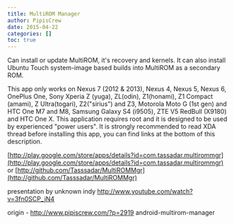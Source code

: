 ```yaml
---
title: MultiROM Manager
author: PipisCrew
date: 2015-04-22
categories: []
toc: true
---
```


Can install or update MultiROM, it's recovery and kernels. It can also install Ubuntu Touch system-image based builds into MultiROM as a secondary ROM.

This app only works on Nexus 7 (2012 & 2013), Nexus 4, Nexus 5, Nexus 6, OnePlus One, Sony Xperia Z (yuga), ZL(odin), Z1(honami), Z1 Compact (amami), Z Ultra(togari), Z2("sirius") and Z3, Motorola Moto G (1st gen) and HTC One M7 and M8, Samsung Galaxy S4 (i9505), ZTE V5 RedBull (X9180) and HTC One X.
This application requires root and it is designed to be used by experienced "power users".
It is strongly recommended to read XDA thread before installing this app, you can find links at the bottom of this description.

[http://play.google.com/store/apps/details?id=com.tassadar.multirommgr](http://play.google.com/store/apps/details?id=com.tassadar.multirommgr)
or
[http://github.com/Tasssadar/MultiROMMgr](http://github.com/Tasssadar/MultiROMMgr)

presentation by unknown indy
http://www.youtube.com/watch?v=3fn0SCP_jN4

origin - http://www.pipiscrew.com/?p=2919 android-multirom-manager